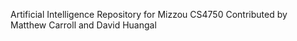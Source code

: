 Artificial Intelligence Repository for Mizzou CS4750
Contributed by Matthew Carroll and David Huangal
